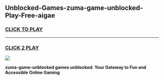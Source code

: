
## Unblocked-Games-zuma-game-unblocked-Play-Free-aigae
<h3>
<a href="https://premium76.site?title=zuma-game-unblocked&ref=23A">CLICK TO PLAY</a></h3>
<hr>

<h3>
<a href="https://premium76.site?title=zuma-game-unblocked&ref=23A">CLICK 2 PLAY</a>
  
</h3>

<a href="https://premium76.site?title=zuma-game-unblocked&ref=23A"><img src="https://clearcache.store/games.png"></a>


**zuma-game-unblocked games unblocked: Your Gateway to Fun and Accessible Online Gaming**
